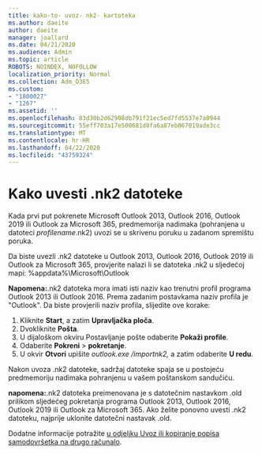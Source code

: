 ```yaml
---
title: kako-to- uvoz- nk2- kartoteka
ms.author: daeite
author: daeite
manager: joallard
ms.date: 04/21/2020
ms.audience: Admin
ms.topic: article
ROBOTS: NOINDEX, NOFOLLOW
localization_priority: Normal
ms.collection: Adm_O365
ms.custom:
- "1800027"
- "1267"
ms.assetid: ''
ms.openlocfilehash: 83d30b2d62908db791f21ec5ed7fd5537e7a0944
ms.sourcegitcommit: 55eff703a17e500681d8fa6a87eb067019ade3cc
ms.translationtype: MT
ms.contentlocale: hr-HR
ms.lasthandoff: 04/22/2020
ms.locfileid: "43759324"
---
```

# <a name="how-to-import-nk2-files"></a>Kako uvesti .nk2 datoteke 

Kada prvi put pokrenete Microsoft Outlook 2013, Outlook 2016, Outlook 2019 ili Outlook za Microsoft 365, predmemorija nadimaka (pohranjena u datoteci *profilename*.nk2) uvozi se u skrivenu poruku u zadanom spremištu poruka.

Da biste uvezli .nk2 datoteke u Outlook 2013, Outlook 2016, Outlook 2019 ili Outlook za Microsoft 365, provjerite nalazi li se datoteka .nk2 u sljedećoj mapi: %appdata%\Microsoft\Outlook

**Napomena:**.nk2 datoteka mora imati isti naziv kao trenutni profil programa Outlook 2013 ili Outlook 2016. Prema zadanim postavkama naziv profila je "Outlook". Da biste provjerili naziv profila, slijedite ove korake: 
1. Kliknite **Start**, a zatim **Upravljačka ploča**.
2. Dvokliknite **Pošta**.
3. U dijaloškom okviru Postavljanje pošte odaberite **Pokaži profile**.
4. Odaberite **Pokreni** > **pokretanje**.
5. U okvir **Otvori** upišite *outlook.exe /importnk2,* a zatim odaberite **U redu**. 

Nakon uvoza .nk2 datoteke, sadržaj datoteke spaja se u postojeću predmemoriju nadimaka pohranjenu u vašem poštanskom sandučiću.

**napomena:**.nk2 datoteka preimenovana je s datotečnim nastavkom .old prilikom sljedećeg pokretanja programa Outlook 2013, Outlook 2016, Outlook 2019 ili Outlook za Microsoft 365. Ako želite ponovno uvesti .nk2 datoteku, najprije uklonite datotečni nastavak .old.

Dodatne informacije potražite [u odjeljku Uvoz ili kopiranje popisa samodovršetka na drugo računalo](https://support.microsoft.com/help/2806550/how-to-import-nk2-files-into-outlook%).